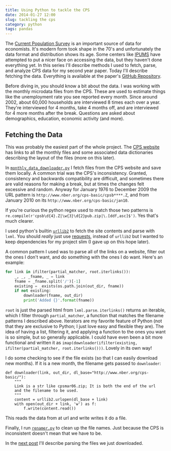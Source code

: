 ```yaml
---
title: Using Python to tackle the CPS
date: 2014-01-27 12:00
slug: tackling the cps
category: python
tags: pandas
---
```


The [Current Population Survey](http://www.census.gov/cps/) is an important source of data for economists. It's modern form took shape in the 70's and unfortunately the data format and distribution shows its age. Some centers like [IPUMS](https://cps.ipums.org/cps/) have attempted to put a nicer face on accessing the data, but they haven't done everything yet. In this series I'll describe methods I used to fetch, parse, and analyze CPS data for my second year paper. Today I'll describe fetching the data. Everything is available at the paper's [GitHub Repository](https://github.com/TomAugspurger/dnwr-zlb).

Before diving in, you should know a bit about the data. I was working with the monthly microdata files from the CPS. These are used to estimate things like the unemployment rate you see reported every month. Since around 2002, about 60,000 households are interviewed 8 times each over a year. They're interviewed for 4 months, take 4 months off, and are interviewed for 4 more months after the break. Questions are asked about demographics, education, economic activity (and more).

## Fetching the Data

This was probably the easiest part of the whole project.
The [CPS website](http://www.nber.org/data/cps_basic.html) has links to all the monthly files and some associated data dictionaries describing the layout of the files (more on this later).

In [`monthly_data_downloader.py`](https://github.com/TomAugspurger/dnwr-zlb/blob/master/data_wrangling/cps_wrangling/panel_construction/monthly_data_downloader.py) I fetch files from the CPS website and save them locally.  A common trial was the CPS's inconsistency. Granted, consistency and backwards compatibility are difficult, and sometimes there are valid reasons for making a break, but at times the changes felt excessive and random. Anyway for January 1976 to December 2009 the URL pattern is `http://www.nber.org/cps-basic/cpsb****.Z`, and from January 2010 on its `http://www.nber.org/cps-basic/jan10`.

If you're curious the python regex used to match those two patterns is `re.compile(r'cpsb\d{4}.Z|\w{3}\d{2}pub.zip|\.[ddf,asc]$')`. Yes that's much clearer.

I used python's builtin [`urllib2`](http://docs.python.org/2/library/urllib2.html) to fetch the site contents and parse with `lxml`. You should *really* just use [requests](http://docs.python-requests.org/en/latest/), instead of `urllib2` but I wanted to keep dependencies for my project slim (I gave up on this hope later).

A common pattern I used was to parse all of the links on a website, filter out the ones I don't want, and do something with the ones I do want. Here's an example:

```python
for link in ifilter(partial_matcher, root.iterlinks()):
    _, _, _fname, _ = link
    fname = _fname.split('/')[-1]
    existing = _exists(os.path.join(out_dir, fname))
    if not existing:
        downloader(fname, out_dir)
        print('Added {}'.format(fname))
```

`root` is just the parsed html from `lxml.parse`. `iterlinks()` returns an iterable, which I filter through `partial_matcher`, a function that matches the filename patterns I described above. Iterators are my favorite feature of Python (not that they are exclusive to Python; I just love easy and flexible they are). The idea of having a list, filtering it, and applying a function to the ones you want is so simple, but so generally applicable. I could have even been a bit more functional and written it as `imap(downloader(ifilter(existing, ifilter(partial_matcher, root.iterlinks()))`. Lovely in its own way!

I do some checking to see if the file exists (so that I can easily download new months). If it is a new month, the filename gets passed to `downloader`:

```
def downloader(link, out_dir, dl_base="http://www.nber.org/cps-basic/"):
    """
    Link is a str like cpsmar06.zip; It is both the end of the url
    and the filename to be used.
    """
    content = urllib2.urlopen(dl_base + link)
    with open(out_dir + link, 'w') as f:
        f.write(content.read())
```

This reads the data from at url and write writes it do a file.

Finally, I run [`renamer.py`](https://github.com/TomAugspurger/dnwr-zlb/blob/master/data_wrangling/cps_wrangling/panel_construction/renamer.py) to clean up the file names. Just because the CPS is inconsistent doesn't mean that we have to be.

In the [next post](http://tomaugspurger.github.io/blog/2014/02/04/tackling%20the%20cps%20(part%202)/) I'll describe parsing the files we just downloaded.
